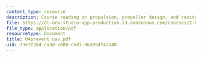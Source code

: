 ```yaml
---
content_type: resource
description: Course reading on propulsion, propeller design, and cavitation.
file: https://ol-ocw-studio-app-production.s3.amazonaws.com/courses/2-611-marine-power-and-propulsion-fall-2006/73e1f3bdca3d7d80ced1863094f47a40_04prevent_cav.pdf
file_type: application/pdf
resourcetype: Document
title: 04prevent_cav.pdf
uid: 73e1f3bd-ca3d-7d80-ced1-863094f47a40
---
```

